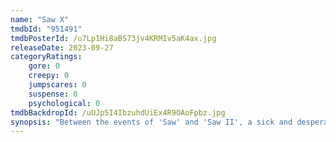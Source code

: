 ```yaml
---
name: "Saw X"
tmdbId: "951491"
tmdbPosterId: /u7Lp1Hi8aBS73jv4KRMIv5aK4ax.jpg
releaseDate: 2023-09-27
categoryRatings:
    gore: 0
    creepy: 0
    jumpscares: 0
    suspense: 0
    psychological: 0
tmdbBackdropId: /uUJp5I4IbzuhdUiEx4R9OAoFpbz.jpg
synopsis: "Between the events of 'Saw' and 'Saw II', a sick and desperate John Kramer travels to Mexico for a risky and experimental medical procedure in hopes of a miracle cure for his cancer, only to discover the entire operation is a scam to defraud the most vulnerable. Armed with a newfound purpose, the infamous serial killer returns to his work, turning the tables on the con artists in his signature visceral way through devious, deranged, and ingenious traps."
---
```


